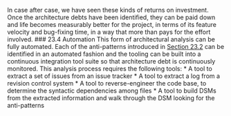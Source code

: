 In case after case, we have seen these kinds of returns on investment. Once the architecture debts have been identified, they can be paid down and life becomes measurably better for the project, in terms of its feature velocity and bug-fixing time, in a way that more than pays for the effort involved. ### 23.4 Automation This form of architectural analysis can be fully automated. Each of the anti-patterns introduced in [Section 23.2](ch23.xhtml#ch23lev1sec2) can be identified in an automated fashion and the tooling can be built into a continuous integration tool suite so that architecture debt is continuously monitored. This analysis process requires the following tools: *  A tool to extract a set of issues from an issue tracker *  A tool to extract a log from a revision control system *  A tool to reverse-engineer the code base, to determine the syntactic dependencies among files *  A tool to build DSMs from the extracted information and walk through the DSM looking for the anti-patterns